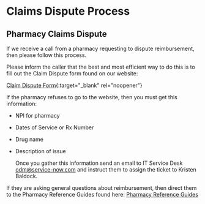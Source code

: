 # Claims Dispute Process

## Pharmacy Claims Dispute

If we receive a call from a pharmacy requesting to dispute reimbursement, then please follow this process.

Please inform the caller that the best and most efficient way to do this is to fill out the Claim Dispute form found on our website:

[Claim Dispute Form](https://spbm.medicaid.ohio.gov/SPDocumentLibrary/DocumentLibrary/Forms/Pharmacy%20Claim%20Reimbursement%20Dispute%20Form.pdf){:target="_blank" rel="noopener"}

If the pharmacy refuses to go to the website, then you must get this information:

- NPI for pharmacy
- Dates of Service or Rx Number
- Drug name
- Description of issue

  Once you gather this information send an email to IT Service Desk <a href="mailto:odm@service-now.com">odm@service-now.com</a> and instruct them to assign the ticket to Kristen Baldock.

If they are asking general questions about reimbursement, then direct them to the Pharmacy Reference Guides found here: 
[Pharmacy Reference Guides](https://spbm.medicaid.ohio.gov/SPContent/DocumentLibrary/User%20Guides)

